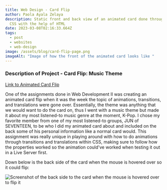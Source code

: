 ```yaml
---
title: Web Design - Card Flip
author: Paola Ayala Zelaya
description: Static front and back view of an animated card done through Sass
  CSS with the help of HTML
date: 2023-03-08T02:16:33.664Z
tags:
  - post
  - websites
  - web-design
image: /assets/blog/card-flip-page.png
imageAlt: "Image of how the front of the animated card looks like "
---
```

### D﻿escription of Project - Card Flip: Music Theme

[L﻿ink to Animated Card Flip](https://csscardflip-payalazelaya.netlify.app/)

O﻿ne of the assignments done in Web Development II was creating an animated card flip when it was the week the topic of animations, transitions, and translations were gone over. Essentially, the theme was anything that we would want to do the card on, thus I went with a music theme but made it about my most listened-to music genre at the moment, K-Pop. I chose my favorite member from one of my most listened-to groups, JUN of SEVENTEEN, to be who I did my animated card about and included on the back some of his personal information like a normal card would. This assignment was really unique in playing around with how to do animations through transitions and translations within CSS, making sure to follow how the properties worked so the animation could've worked when testing it out in a Live Server first.

D﻿own below is the back side of the card when the mouse is hovered over so it could flip:

![Screenshot of the back side to the card when the mouse is hovered over to flip it](/assets/blog/card-flip-back-page.png "Back side of the card when flipped over through mouse hover")
